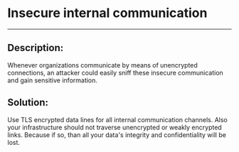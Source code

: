 # Insecure internal communication
-------

## Description:

Whenever organizations communicate by means of unencrypted connections, an attacker
could easily sniff these insecure communication and gain sensitive information.

## Solution:

Use TLS encrypted data lines for all internal communication channels.
Also your infrastructure should not traverse unencrypted or weakly encrypted links. Because
if so, than all your data's integrity and confidentiality will be lost.
